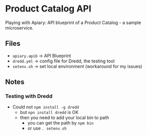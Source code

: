 Product Catalog API
===================

Playing with Apiary: API blueprint of a Product Catalog - a sample microservice.

Files
-----

- `apiary.apib` -> API Blueprint
- `dredd.yml` -> config file for Dredd, the testing tool
- `setenv.sh` -> set local environment (workaround for my issues)

Notes
-----

### Testing with Dredd

- Could not `npm install -g dredd`
  - but `npn install dredd` is OK
  - then you need to add your local bin to path
    - you can get the path by `npm bin`
    - or use `. setenv.sh`
 

